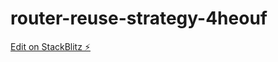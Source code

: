# router-reuse-strategy-4heouf

[Edit on StackBlitz ⚡️](https://stackblitz.com/edit/router-reuse-strategy-4heouf)